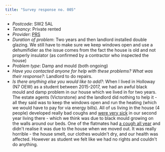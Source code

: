 ```yaml
---
title: "Survey response no. 005"
---
```


- *Postcode*: SW2 5AL 
- *Tenancy*: Private rented  
- *Provider*: [PRS](providers/PRS)
- *Duration of problem*: Two years and then landlord installed double glazing. We still have to make sure we keep windows open and use a dehumifidier as the issue comes from the fact the house is old and not properly insulator (as confirmed by a contractor who inspected the house)
- *Problem type*: Damp and mould (both ongoing)  
- *Have you contacted anyone for help with these problems? What was their response?*: Landlord to do repairs.
- *Is there anything else you would like to add?*: When I lived in Holloway (N7 OEW) as a student between 2015-2017, we had an awful black mould and damp problem in our house which we lived in for two years. The estate agents (Victorstone) and the landlord did nothing to help it - all they said was to keep the windows open and run the heating (which we would have to pay for via energy bills). All of us living in the house (4 people) developed really bad coughs and [were very sick](cause-effect-affect/infection) in our second year living there - which we think was due to black mould growing on the walls around our beds. One of the flatmates had [a cough all year](cause-effect-affect/Asthma) and didn't realise it was due to the house when we moved out. It was really horrible - the house smelt, our clothes wouldn't dry, and our health was affected. However as student we felt like we had no rights and couldn't do anything.